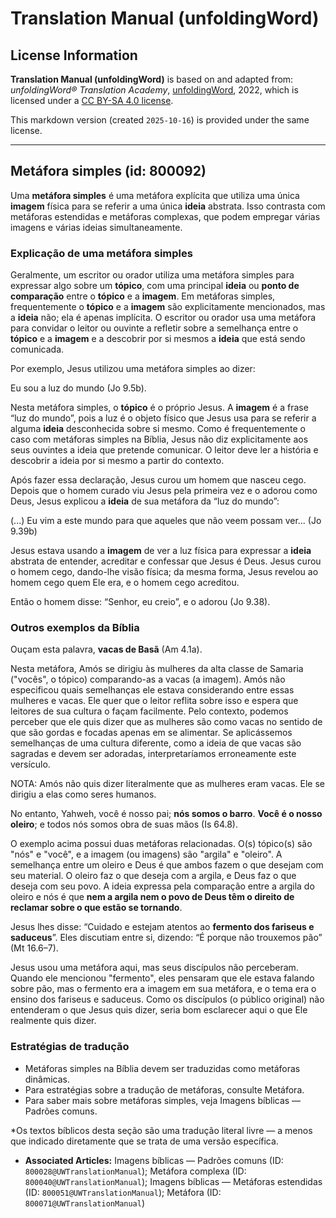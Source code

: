 # Translation Manual (unfoldingWord)

## License Information

**Translation Manual (unfoldingWord)** is based on and adapted from: _unfoldingWord® Translation Academy_, [unfoldingWord](https://unfoldingword.org/utw), 2022, which is licensed under a [CC BY-SA 4.0 license](https://creativecommons.org/licenses/by-sa/4.0/legalcode.en).

This markdown version (created `2025-10-16`) is provided under the same license.



--------------------------------

## Metáfora simples (id: 800092)

Uma **metáfora simples** é uma metáfora explícita que utiliza uma única **imagem** física para se referir a uma única **ideia** abstrata. Isso contrasta com metáforas estendidas e metáforas complexas, que podem empregar várias imagens e várias ideias simultaneamente.

### Explicação de uma metáfora simples

Geralmente, um escritor ou orador utiliza uma metáfora simples para expressar algo sobre um **tópico**, com uma principal **ideia** ou **ponto de comparação** entre o **tópico** e a **imagem**. Em metáforas simples, frequentemente o **tópico** e a **imagem** são explicitamente mencionados, mas a **ideia** não; ela é apenas implícita. O escritor ou orador usa uma metáfora para convidar o leitor ou ouvinte a refletir sobre a semelhança entre o **tópico** e a **imagem** e a descobrir por si mesmos a **ideia** que está sendo comunicada.

Por exemplo, Jesus utilizou uma metáfora simples ao dizer:

Eu sou a luz do mundo (Jo 9\.5b).

Nesta metáfora simples, o **tópico** é o próprio Jesus. A **imagem** é a frase “luz do mundo”, pois a luz é o objeto físico que Jesus usa para se referir a alguma **ideia** desconhecida sobre si mesmo. Como é frequentemente o caso com metáforas simples na Bíblia, Jesus não diz explicitamente aos seus ouvintes a ideia que pretende comunicar. O leitor deve ler a história e descobrir a ideia por si mesmo a partir do contexto.

Após fazer essa declaração, Jesus curou um homem que nasceu cego. Depois que o homem curado viu Jesus pela primeira vez e o adorou como Deus, Jesus explicou a **ideia** de sua metáfora da “luz do mundo”:

(...) Eu vim a este mundo para que aqueles que não veem possam ver... (Jo 9\.39b)

Jesus estava usando a **imagem** de ver a luz física para expressar a **ideia** abstrata de entender, acreditar e confessar que Jesus é Deus. Jesus curou o homem cego, dando\-lhe visão física; da mesma forma, Jesus revelou ao homem cego quem Ele era, e o homem cego acreditou.

Então o homem disse: “Senhor, eu creio”, e o adorou (Jo 9\.38\).

### Outros exemplos da Bíblia

Ouçam esta palavra, **vacas de Basã** (Am 4\.1a).

Nesta metáfora, Amós se dirigiu às mulheres da alta classe de Samaria ("vocês", o tópico) comparando\-as a vacas (a imagem). Amós não especificou quais semelhanças ele estava considerando entre essas mulheres e vacas. Ele quer que o leitor reflita sobre isso e espera que leitores de sua cultura o façam facilmente. Pelo contexto, podemos perceber que ele quis dizer que as mulheres são como vacas no sentido de que são gordas e focadas apenas em se alimentar. Se aplicássemos semelhanças de uma cultura diferente, como a ideia de que vacas são sagradas e devem ser adoradas, interpretaríamos erroneamente este versículo.

NOTA: Amós não quis dizer literalmente que as mulheres eram vacas. Ele se dirigiu a elas como seres humanos.

No entanto, Yahweh, você é nosso pai; **nós somos o barro**. **Você é o nosso oleiro**; e todos nós somos obra de suas mãos (Is 64\.8\).

O exemplo acima possui duas metáforas relacionadas. O(s) tópico(s) são "nós" e "você", e a imagem (ou imagens) são "argila" e "oleiro". A semelhança entre um oleiro e Deus é que ambos fazem o que desejam com seu material. O oleiro faz o que deseja com a argila, e Deus faz o que deseja com seu povo. A ideia expressa pela comparação entre a argila do oleiro e nós é que **nem a argila nem o povo de Deus têm o direito de reclamar sobre o que estão se tornando**.

Jesus lhes disse: “Cuidado e estejam atentos ao **fermento dos fariseus e saduceus**”. Eles discutiam entre si, dizendo: “É porque não trouxemos pão” (Mt 16\.6–7\).

Jesus usou uma metáfora aqui, mas seus discípulos não perceberam. Quando ele mencionou "fermento", eles pensaram que ele estava falando sobre pão, mas o fermento era a imagem em sua metáfora, e o tema era o ensino dos fariseus e saduceus. Como os discípulos (o público original) não entenderam o que Jesus quis dizer, seria bom esclarecer aqui o que Ele realmente quis dizer.

### Estratégias de tradução

* Metáforas simples na Bíblia devem ser traduzidas como metáforas dinâmicas.
* Para estratégias sobre a tradução de metáforas, consulte Metáfora.
* Para saber mais sobre metáforas simples, veja Imagens bíblicas — Padrões comuns.

\*Os textos bíblicos desta seção são uma tradução literal livre — a menos que indicado diretamente que se trata de uma versão específica.  

* **Associated Articles:** Imagens bíblicas — Padrões comuns (ID: `800028@UWTranslationManual`); Metáfora complexa (ID: `800040@UWTranslationManual`); Imagens bíblicas — Metáforas estendidas (ID: `800051@UWTranslationManual`); Metáfora (ID: `800071@UWTranslationManual`)

